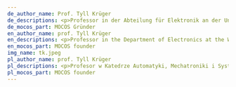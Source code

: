 ```yaml
---
de_author_name: Prof. Tyll Krüger
de_descriptions: <p>Professor in der Abteilung für Elektronik an der Universität für Wissenschaft und Technologie Wrocław. Beruflich beschäftigt er sich mit mathematischer Modellierung in Medizin und Biologie, stochastischen Prozessen, komplexen Netzwerken und dynamischen Systemen. Er hat an der Humboldt-Universität zu Berlin promoviert und an der Universität Bielefeld promoviert.</p>
de_mocos_part: MOCOS Gründer
en_author_name: prof. Tyll Krüger
en_descriptions: <p>Professor in the Department of Electronics at the Wrocław University of Science and Technology. Professionally, he deals with mathematical modelling in medicine and biology, stochastic processes, complex networks and dynamic systems. A graduate of the Humboldt University in Berlin, he received his doctorate at the University of Bielefeld.</p>
en_mocos_part: MOCOS founder
img_name: tk.jpeg
pl_author_name: prof. Tyll Krüger
pl_descriptions: <p>Profesor w Katedrze Automatyki, Mechatroniki i Systemów Sterowania Politechniki Wrocławskiej. Zawodowo zajmuje się modelowaniem matematycznym w medycynie i biologii, procesami stochastycznymi, sieciami złożonymi i systemami dynamicznymi. Absolwent Uniwersytetu Humboldta w Berlinie, doktorat uzyskał na Uniwersytecie w Bielefeld.</p>
pl_mocos_part: MOCOS founder
---
```

